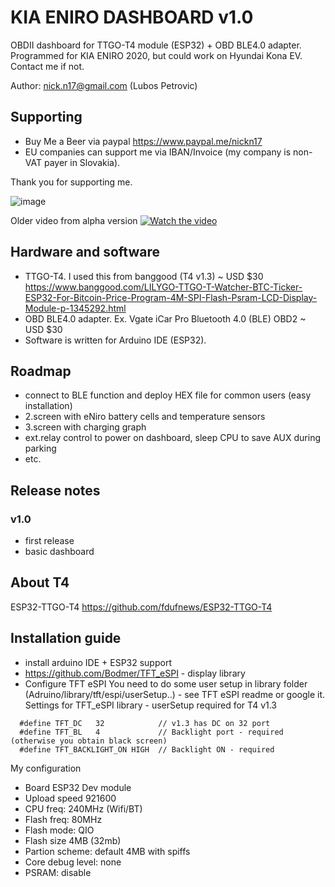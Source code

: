 # KIA ENIRO DASHBOARD v1.0

OBDII dashboard for TTGO-T4 module (ESP32) + OBD BLE4.0 adapter. Programmed for KIA ENIRO 2020, but could work on Hyundai Kona EV. Contact me if not. 

Author: nick.n17@gmail.com (Lubos Petrovic)

## Supporting 

- Buy Me a Beer via paypal https://www.paypal.me/nickn17
- EU companies can support me via IBAN/Invoice (my company is non-VAT payer in Slovakia).

Thank you for supporting me.

![image](https://github.com/nickn17/enirodashboard/blob/master/screenshots/v1.jpg)

Older video from alpha version 
[![Watch the video](https://github.com/nickn17/enirodashboard/blob/master/screenshots/v0.9.jpg)](https://www.youtube.com/watch?v=q0yqRzKuuWI)


## Hardware and software
- TTGO-T4. I used this from banggood (T4 v1.3) ~ USD $30 https://www.banggood.com/LILYGO-TTGO-T-Watcher-BTC-Ticker-ESP32-For-Bitcoin-Price-Program-4M-SPI-Flash-Psram-LCD-Display-Module-p-1345292.html
- OBD BLE4.0 adapter. Ex. Vgate iCar Pro Bluetooth 4.0 (BLE) OBD2 ~ USD $30
- Software is written for Arduino IDE (ESP32).

## Roadmap
- connect to BLE function and deploy HEX file for common users (easy installation)
- 2.screen with eNiro battery cells and temperature sensors
- 3.screen with charging graph
- ext.relay control to power on dashboard, sleep CPU to save AUX during parking
- etc. 

## Release notes
    
### v1.0
- first release
- basic dashboard

## About T4
ESP32-TTGO-T4
https://github.com/fdufnews/ESP32-TTGO-T4

## Installation guide
- install arduino IDE + ESP32 support
- https://github.com/Bodmer/TFT_eSPI  - display library
- Configure TFT eSPI
  You need to do some user setup in library folder (Adruino/library/tft/espi/userSetup..) - see TFT eSPI readme or google it. Settings for TFT_eSPI library - userSetup required for T4 v1.3
```  
  #define TFT_DC   32            // v1.3 has DC on 32 port
  #define TFT_BL   4             // Backlight port - required (otherwise you obtain black screen)
  #define TFT_BACKLIGHT_ON HIGH  // Backlight ON - required
```

My configuration
- Board ESP32 Dev module
- Upload speed 921600
- CPU freq: 240MHz (Wifi/BT)
- Flash freq: 80MHz
- Flash mode: QIO
- Flash size 4MB (32mb)
- Partion scheme: default 4MB with spiffs
- Core debug level: none
- PSRAM: disable



